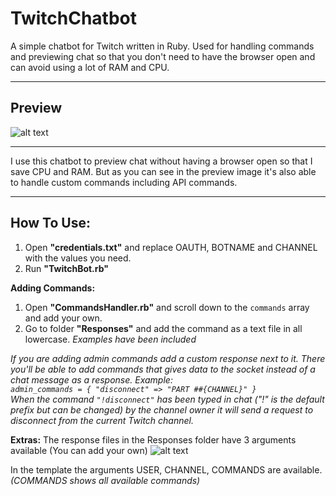 # TwitchChatbot
A simple chatbot for Twitch written in Ruby. Used for handling commands and previewing chat so that you don't need to have the browser open and can avoid using a lot of RAM and CPU.

----

## Preview
![alt text](https://imgur.com/a/caDmuaG "Preview of the chat bot")

----

I use this chatbot to preview chat without having a browser open so that I save CPU and RAM.
But as you can see in the preview image it's also able to handle custom commands including API commands.

----

## How To Use:
1. Open **"credentials.txt"** and replace OAUTH, BOTNAME and CHANNEL with the values you need.
2. Run **"TwitchBot.rb"**


**Adding Commands:**
1. Open **"CommandsHandler.rb"** and scroll down to the `commands` array and add your own.
2. Go to folder **"Responses"** and add the command as a text file in all lowercase. _Examples have been included_

_If you are adding admin commands add a custom response next to it. There you'll be able to add commands that gives data to the socket instead of a chat message as a response. Example:  
    `admin_commands = {
		"disconnect" => "PART ##{CHANNEL}"
		}`  
When the command `"!disconnect"` has been typed in chat ("!" is the default prefix but can be changed) by the channel owner it will send a request to disconnect from the current Twitch channel._  
  
**Extras:**
The response files in the Responses folder have 3 arguments available (You can add your own)
![alt text](https://imgur.com/gallery/6gOrmQY "Preview of command arguments")

In the template the arguments USER, CHANNEL, COMMANDS are available. _(COMMANDS shows all available commands)_
